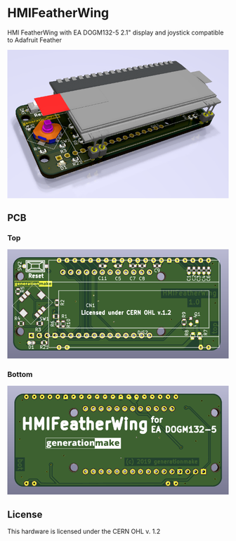 # HMIFeatherWing
HMI FeatherWing with EA DOGM132-5 2.1" display and joystick compatible to Adafruit Feather

![HMIFeatherWing rendering](docs/images/HMIFeatherWing_1.0_rendering.png)

## PCB

### Top

![HMIFeatherWing PCB top](docs/images/HMIFeatherWing_1.0_top.png)

### Bottom

![HMIFeatherWing PCB bot](docs/images/HMIFeatherWing_1.0_bot.png)


## License

This hardware is licensed under the CERN OHL v. 1.2
